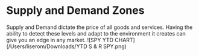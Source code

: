 # Supply and Demand Zones
Supply and Demand dictate the price of all goods and services. Having the ability to detect these levels and adapt to the environment it creates can give you an edge in any market. 
![SPY YTD CHART](/Users/liserom/Downloads/YTD S & R SPY.png)
